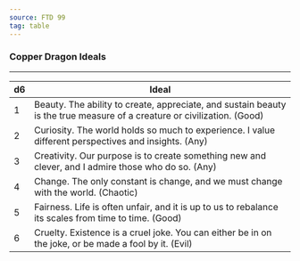 ```yaml
---
source: FTD 99
tag: table
---
```


### Copper Dragon Ideals
---
|d6|Ideal|
|----|------------|
|1|Beauty. The ability to create, appreciate, and sustain beauty is the true measure of a creature or civilization. (Good)|
|2|Curiosity. The world holds so much to experience. I value different perspectives and insights. (Any)|
|3|Creativity. Our purpose is to create something new and clever, and I admire those who do so. (Any)|
|4|Change. The only constant is change, and we must change with the world. (Chaotic)|
|5|Fairness. Life is often unfair, and it is up to us to rebalance its scales from time to time. (Good)|
|6|Cruelty. Existence is a cruel joke. You can either be in on the joke, or be made a fool by it. (Evil)|
